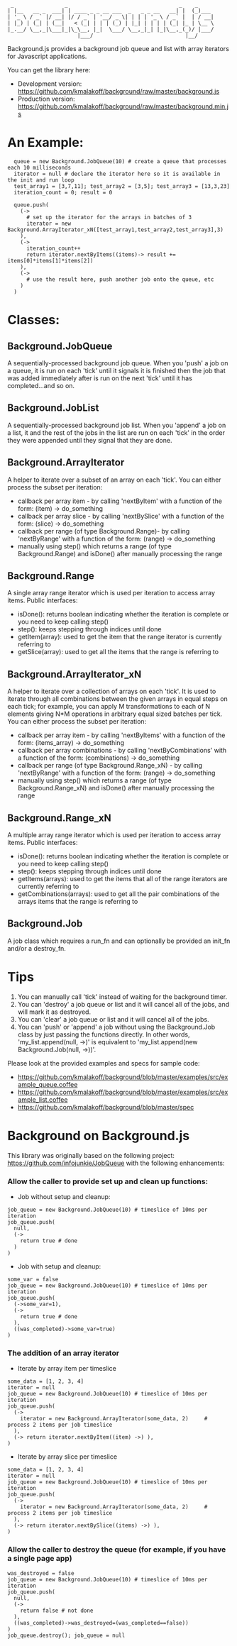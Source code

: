 ````
 _                _                                   _    _
| |__   __ _  ___| | ____ _ _ __ ___  _   _ _ __   __| |  (_)___
| '_ \ / _` |/ __| |/ / _` | '__/ _ \| | | | '_ \ / _` |  | / __|
| |_) | (_| | (__|   < (_| | | | (_) | |_| | | | | (_| |_ | \__ \
|_.__/ \__,_|\___|_|\_\__, |_|  \___/ \__,_|_| |_|\__,_(_)/ |___/
                      |___/                             |__/
````

Background.js provides a background job queue and list with array iterators for Javascript applications.

You can get the library here:

* Development version: https://github.com/kmalakoff/background/raw/master/background.js
* Production version: https://github.com/kmalakoff/background/raw/master/background.min.js

# An Example:

````
  queue = new Background.JobQueue(10) # create a queue that processes each 10 milliseconds
  iterator = null # declare the iterator here so it is available in the init and run loop
  test_array1 = [3,7,11]; test_array2 = [3,5]; test_array3 = [13,3,23]
  iteration_count = 0; result = 0

  queue.push(
    (->
      # set up the iterator for the arrays in batches of 3
      iterator = new Background.ArrayIterator_xN([test_array1,test_array2,test_array3],3)
    ),
    (->
      iteration_count++
      return iterator.nextByItems((items)-> result += items[0]*items[1]*items[2])
    ),
    (->
      # use the result here, push another job onto the queue, etc
    )
  )
````

# Classes:

## Background.JobQueue
A sequentially-processed background job queue. When you 'push' a job on a queue, it is run on each 'tick' until it signals it is finished then the job that was added immediately after is run on the next 'tick' until it has completed...and so on.

## Background.JobList
A sequentially-processed background job list. When you 'append' a job on a list, it and the rest of the jobs in the list are run on each 'tick' in the order they were appended until they signal that they are done.

## Background.ArrayIterator
A helper to iterate over a subset of an array on each 'tick'. You can either process the subset per iteration:

* callback per array item - by calling 'nextByItem' with a function of the form: (item) -> do_something
* callback per array slice - by calling 'nextBySlice' with a function of the form: (slice) -> do_something
* callback per range  (of type Background.Range)- by calling 'nextByRange' with a function of the form: (range) -> do_something
* manually using step() which returns a range (of type Background.Range) and isDone() after manually processing the range

## Background.Range
A single array range iterator which is used per iteration to access array items. Public interfaces:

* isDone(): returns boolean indicating whether the iteration is complete or you need to keep calling step()
* step(): keeps stepping through indices until done
* getItem(array): used to get the item that the range iterator is currently referring to
* getSlice(array): used to get all the items that the range is referring to

## Background.ArrayIterator_xN
A helper to iterate over a collection of arrays on each 'tick'. It is used to iterate through all combinations between the given arrays in equal steps on each tick; for example, you can apply M transformations to each of N elements giving N*M operations in arbitrary equal sized batches per tick. You can either process the subset per iteration:

* callback per array item - by calling 'nextByItems' with a function of the form: (items_array) -> do_something
* callback per array combinations - by calling 'nextByCombinations' with a function of the form: (combinations) -> do_something
* callback per range (of type Background.Range_xN) - by calling 'nextByRange' with a function of the form: (range) -> do_something
* manually using step() which returns a range (of type Background.Range_xN) and isDone() after manually processing the range

## Background.Range_xN
A multiple array range iterator which is used per iteration to access array items. Public interfaces:

* isDone(): returns boolean indicating whether the iteration is complete or you need to keep calling step()
* step(): keeps stepping through indices until done
* getItems(arrays): used to get the items that all of the range iterators are currently referring to
* getCombinations(arrays): used to get all the pair combinations of the arrays items that the range is referring to

## Background.Job
A job class which requires a run_fn and can optionally be provided an init_fn and/or a destroy_fn.

# Tips

  1) You can manually call 'tick' instead of waiting for the background timer.
  2) You can 'destroy' a job queue or list and it will cancel all of the jobs, and will mark it as destroyed.
  3) You can 'clear' a job queue or list and it will cancel all of the jobs.
  4) You can 'push' or 'append' a job without using the Background.Job class by just passing the functions directly. In other words,
    'my_list.append(null, ->)' is equivalent to 'my_list.append(new Background.Job(null, ->))'.

Please look at the provided examples and specs for sample code:

* https://github.com/kmalakoff/background/blob/master/examples/src/example_queue.coffee
* https://github.com/kmalakoff/background/blob/master/examples/src/example_list.coffee
* https://github.com/kmalakoff/background/blob/master/spec


# Background on Background.js
This library was originally based on the following project: https://github.com/infojunkie/JobQueue with the following enhancements:

### Allow the caller to provide set up and clean up functions:

* Job without setup and cleanup:
````
job_queue = new Background.JobQueue(10) # timeslice of 10ms per iteration
job_queue.push(
  null,
  (->
    return true # done
  )
)
````

* Job with setup and cleanup:
````
some_var = false
job_queue = new Background.JobQueue(10) # timeslice of 10ms per iteration
job_queue.push(
  (->some_var=1),
  (->
    return true # done
  ),
  ((was_completed)->some_var=true)
)
````

### The addition of an array iterator

* Iterate by array item per timeslice

````
some_data = [1, 2, 3, 4]
iterator = null
job_queue = new Background.JobQueue(10) # timeslice of 10ms per iteration
job_queue.push(
  (->
    iterator = new Background.ArrayIterator(some_data, 2)     # process 2 items per job timeslice
  ),
  (-> return iterator.nextByItem((item) ->) ),
)
````

* Iterate by array slice per timeslice
````
some_data = [1, 2, 3, 4]
iterator = null
job_queue = new Background.JobQueue(10) # timeslice of 10ms per iteration
job_queue.push(
  (->
    iterator = new Background.ArrayIterator(some_data, 2)     # process 2 items per job timeslice
  ),
  (-> return iterator.nextBySlice((items) ->) ),
)
````

### Allow the caller to destroy the queue (for example, if you have a single page app)
````
was_destroyed = false
job_queue = new Background.JobQueue(10) # timeslice of 10ms per iteration
job_queue.push(
  null,
  (->
    return false # not done
  ),
  ((was_completed)->was_destroyed=(was_completed==false))
)
job_queue.destroy(); job_queue = null
````